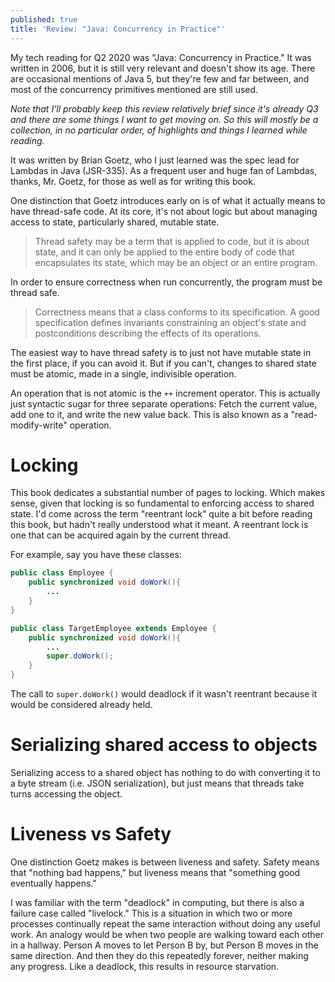 ```yaml
---
published: true
title: 'Review: "Java: Concurrency in Practice"'
---
```

My tech reading for Q2 2020 was "Java: Concurrency in Practice." It was written in 2006, but it is still very relevant and doesn't show its age. There are occasional mentions of Java 5, but they're few and far between, and most of the concurrency primitives mentioned are still used. 

_Note that I'll probably keep this review relatively brief since it's already Q3 and there are some things I want to get moving on. So this will mostly be a collection, in no particular order, of highlights and things I learned while reading._

It was written by Brian Goetz, who I just learned was the spec lead for Lambdas in Java (JSR-335). As a frequent user and huge fan of Lambdas, thanks, Mr. Goetz, for those as well as for writing this book.

One distinction that Goetz introduces early on is of what it actually means to have thread-safe code. At its core, it's not about logic but about managing access to state, particularly shared, mutable state.

> Thread safety may be a term that is applied to code, but it is about state, and it can only be applied to the entire body of code that encapsulates its state, which may be an object or an entire program.

In order to ensure correctness when run concurrently, the program must be thread safe. 

> Correctness means that a class conforms to its specification. A good specification defines invariants constraining an object's state and postconditions describing the effects of its operations.

The easiest way to have thread safety is to just not have mutable state in the first place, if you can avoid it. But if you can't, changes to shared state must be atomic, made in a single, indivisible operation. 

An operation that is not atomic is the `++` increment operator. This is actually just syntactic sugar for three separate operations: Fetch the current value, add one to it, and write the new value back. This is also known as a "read-modify-write" operation. 

# Locking

This book dedicates a substantial number of pages to locking. Which makes sense, given that locking is so fundamental to enforcing access to shared state. I'd come across the term "reentrant lock" quite a bit before reading this book, but hadn't really understood what it meant. A reentrant lock is one that can be acquired again by the current thread.

For example, say you have these classes:

```java
public class Employee {
	public synchronized void doWork(){
	    ...
    }
}

public class TargetEmployee extends Employee {
  	public synchronized void doWork(){
     	...
        super.doWork();
    }
}
```

The call to `super.doWork()` would deadlock if it wasn't reentrant because it would be considered already held.

# Serializing shared access to objects

Serializing access to a shared object has nothing to do with converting it to a byte stream (i.e. JSON serialization), but just means that threads take turns accessing the object.

# Liveness vs Safety

One distinction Goetz makes is between liveness and safety. Safety means that "nothing bad happens," but liveness means that "something good eventually happens."

I was familiar with the term "deadlock" in computing, but there is also a failure case called "livelock." This is a situation in which two or more processes continually repeat the same interaction without doing any useful work. An analogy would be when two people are walking toward each other in a hallway. Person A moves to let Person B by, but Person B moves in the same direction. And then they do this repeatedly forever, neither making any progress. Like a deadlock, this results in resource starvation.
